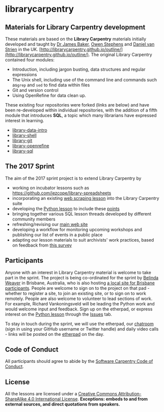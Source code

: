 # librarycarpentry
## Materials for Library Carpentry development

These materials are based on the **Library Carpentry** materials initially developed and taught by [Dr James Baker](https://github.com/drjwbaker), [Owen Stephens](https://github.com/ostephens) and [Daniel van Strien](https://github.com/davanstrien) in the UK.
[http://librarycarpentry.github.io/outline/](http://librarycarpentry.github.io/outline/). The original Library Carpentry contained four modules:
- Introduction, including jargon busting, data structures and regular expressions
- The Unix shell, including use of the command line and commands such as`grep` and `sed` to find data within files
- Git and version control
- Using OpenRefine for data clean up.

These existing four repositories were forked (links are below) and have been re-developed within individual repositories, with the addition of a fifth module that introduces **SQL**, a topic which many librarians have expressed interest in learning. 

- [library-data-intro](https://github.com/data-lessons/library-data-intro)
- [library-shell](https://github.com/data-lessons/library-shell)
- [library-git](https://github.com/data-lessons/library-git)
- [library-openrefine](https://github.com/data-lessons/library-openrefine)
- [library-sql](https://github.com/data-lessons/library-sql)

## The 2017 Sprint
 The aim of the 2017 sprint project is to extend Library Carpentry by 
 - working on incubator lessons such as https://github.com/jezcope/library-spreadsheets
 - incorporating an existing [web scraping lesson](https://github.com/timtomch/library-webscraping) into the Library Carpentry suite
 - developing the [Python lesson](https://github.com/data-lessons/library-python/) to include these [points](https://github.com/data-lessons/library-python/issues/38)
 - bringing together various SQL lesson threads developed by different community members
 - refreshing/revising our [main web site](http://librarycarpentry.github.io/) 
 - developing a workflow for monitoring upcoming workshops and publishing our list of events in a public place
 - adapting our lesson materials to suit archivists' work practices, based on feedback from [this survey](https://docs.google.com/forms/d/e/1FAIpQLSdc9RHNmgffnt9UtLfgIhS_MGUzh0wh-HQNX24wBz5c4mcf1g/viewform)
 
## Participants
Anyone with an interest in Library Carpentry material is welcome to take part in the sprint. The project is being co-ordinated for the sprint by [Belinda Weaver](https://github.com/weaverbel) in Brisbane, Australia, who is also hosting [a local site for Brisbane participants](http://pad.software-carpentry.org/lc2017). People are welcome to sign on to the project on that pad - whether to register a site, to join an existing site, or to sign on to work remotely. People are also welcome to volunteer to lead sections of work. For example, Richard Vankoningsveld will be leading the Python work and would welcome input and feedback. Sign up on the etherpad, or express interest on the [Python lesson](https://github.com/data-lessons/library-python/) through the [Issues](https://github.com/data-lessons/library-python/issues/38) tab. 

To stay in touch during the sprint, we will use the etherpad, our [chatroom](https://gitter.im/weaverbel/LibraryCarpentry) (sign in using your GitHub username or Twitter handle) and daily video calls - links will be posted on the [etherpad](http://pad.software-carpentry.org/lc2017) on the day.

## Code of Conduct
All participants should agree to abide by the [Software Carpentry Code of Conduct](http://software-carpentry.org/conduct/).

## License
All the lessons are licensed under a [Creative Commons Attribution-ShareAlike 4.0 International License](http://creativecommons.org/licenses/by-sa/4.0/). **Exceptions: embeds to and from external sources, and direct quotations from speakers.**
